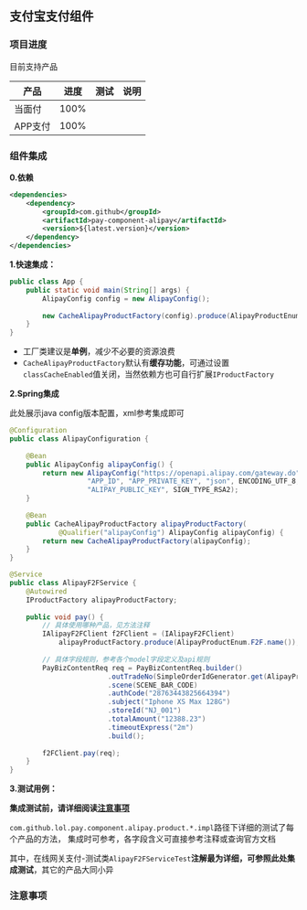 ## 支付宝支付组件

### 项目进度

目前支持产品

|产品|进度|测试|说明|
|----|----|----|----|
|当面付|100%|||
|APP支付|100%|||

### 组件集成

**0.依赖**
```xml
<dependencies>
    <dependency>
        <groupId>com.github</groupId>
        <artifactId>pay-component-alipay</artifactId>
        <version>${latest.version}</version>
    </dependency>
</dependencies>
```

**1.快速集成：**
```java
public class App {
    public static void main(String[] args) {
        AlipayConfig config = new AlipayConfig();
        
        new CacheAlipayProductFactory(config).produce(AlipayProductEnum.F2F.name());
    }
}
```

- 工厂类建议是**单例**，减少不必要的资源浪费
- `CacheAlipayProductFactory`默认有**缓存功能**，可通过设置`classCacheEnabled`值关闭，当然依赖方也可自行扩展`IProductFactory`

**2.Spring集成**

此处展示java config版本配置，xml参考集成即可

```java
@Configuration
public class AlipayConfiguration {
    
    @Bean
    public AlipayConfig alipayConfig() {
        return new AlipayConfig("https://openapi.alipay.com/gateway.do",
                   "APP_ID", "APP_PRIVATE_KEY", "json", ENCODING_UTF_8,
                   "ALIPAY_PUBLIC_KEY", SIGN_TYPE_RSA2);
    }
    
    @Bean
    public CacheAlipayProductFactory alipayProductFactory(
            @Qualifier("alipayConfig") AlipayConfig alipayConfig) {
        return new CacheAlipayProductFactory(alipayConfig);
    }
}
```

```java
@Service
public class AlipayF2FService {
    @Autowired
    IProductFactory alipayProductFactory;
    
    public void pay() {
        // 具体使用哪种产品，见方法注释
        IAlipayF2FClient f2FClient = (IAlipayF2FClient) 
            alipayProductFactory.produce(AlipayProductEnum.F2F.name());
        
        // 具体字段规则，参考各个model字段定义及api规则
        PayBizContentReq req = PayBizContentReq.builder()
                        .outTradeNo(SimpleOrderIdGenerator.get(AlipayProductEnum.F2F.name()))
                        .scene(SCENE_BAR_CODE)
                        .authCode("28763443825664394")
                        .subject("Iphone XS Max 128G")
                        .storeId("NJ_001")
                        .totalAmount("12388.23")
                        .timeoutExpress("2m")
                        .build();
        
        f2FClient.pay(req);
    }
}
```


**3.测试用例：**  

**集成测试前，请详细阅读[注意事项](#注意事项)** 

 `com.github.lol.pay.component.alipay.product.*.impl`路径下详细的测试了每个产品的方法，
集成时可参考，各字段含义可直接参考注释或查询官方文档

其中，在线网关支付-测试类`AlipayF2FServiceTest`**注解最为详细，可参照此处集成测试**，其它的产品大同小异

### 注意事项